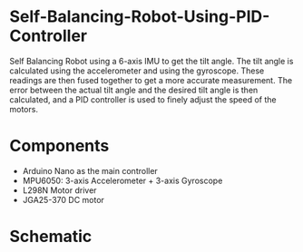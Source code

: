 # Self-Balancing-Robot-Using-PID-Controller
Self Balancing Robot using a 6-axis IMU to get the tilt angle. The tilt angle is calculated using the accelerometer and using the gyroscope. These readings are then fused together to get a more accurate measurement. The error between the actual tilt angle and the desired tilt angle is then calculated, and a PID controller is used to finely adjust the speed of the motors.

# Components
- Arduino Nano as the main controller
- MPU6050: 3-axis Accelerometer + 3-axis Gyroscope
- L298N Motor driver
- JGA25-370 DC motor
# Schematic
